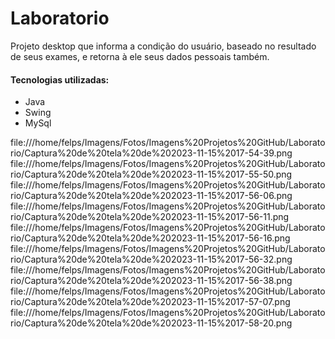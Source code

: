 # Laboratorio

Projeto desktop que informa a condição do usuário, baseado no resultado de seus exames, e retorna à ele seus dados pessoais também.

#### Tecnologias utilizadas:
  - Java
  - Swing
  - MySql

file:///home/felps/Imagens/Fotos/Imagens%20Projetos%20GitHub/Laboratorio/Captura%20de%20tela%20de%202023-11-15%2017-54-39.png
file:///home/felps/Imagens/Fotos/Imagens%20Projetos%20GitHub/Laboratorio/Captura%20de%20tela%20de%202023-11-15%2017-55-50.png
file:///home/felps/Imagens/Fotos/Imagens%20Projetos%20GitHub/Laboratorio/Captura%20de%20tela%20de%202023-11-15%2017-56-06.png
file:///home/felps/Imagens/Fotos/Imagens%20Projetos%20GitHub/Laboratorio/Captura%20de%20tela%20de%202023-11-15%2017-56-11.png
file:///home/felps/Imagens/Fotos/Imagens%20Projetos%20GitHub/Laboratorio/Captura%20de%20tela%20de%202023-11-15%2017-56-16.png
file:///home/felps/Imagens/Fotos/Imagens%20Projetos%20GitHub/Laboratorio/Captura%20de%20tela%20de%202023-11-15%2017-56-32.png
file:///home/felps/Imagens/Fotos/Imagens%20Projetos%20GitHub/Laboratorio/Captura%20de%20tela%20de%202023-11-15%2017-56-38.png
file:///home/felps/Imagens/Fotos/Imagens%20Projetos%20GitHub/Laboratorio/Captura%20de%20tela%20de%202023-11-15%2017-57-07.png
file:///home/felps/Imagens/Fotos/Imagens%20Projetos%20GitHub/Laboratorio/Captura%20de%20tela%20de%202023-11-15%2017-58-20.png


